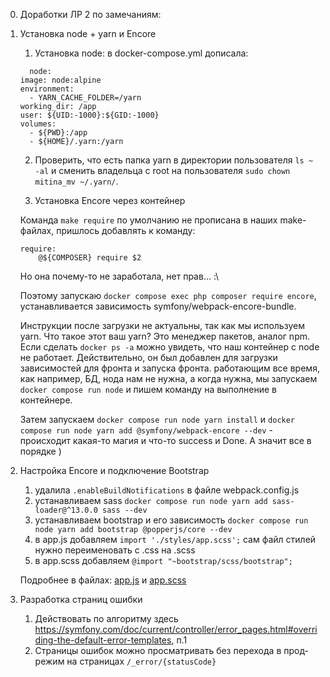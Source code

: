 0. Доработки ЛР 2 по замечаниям:

1. Установка node + yarn и Encore
    1. Установка node: в docker-compose.yml дописала:
    ```
      node:
    image: node:alpine
    environment:
      - YARN_CACHE_FOLDER=/yarn
    working_dir: /app
    user: ${UID:-1000}:${GID:-1000}
    volumes:
      - ${PWD}:/app
      - ${HOME}/.yarn:/yarn
    ```

    2. Проверить, что есть папка yarn в директории пользователя
    `ls ~ -al` и сменить владельца с root на пользователя `sudo chown mitina_mv ~/.yarn/`.

    3. Установка Encore через контейнер

    Команда `make require` по умолчанию не прописана в наших make-файлах, пришлось добавлять к команду:
    ```
    require:
	    @${COMPOSER} require $2
    ```
    Но она почему-то  не заработала, нет прав... :\

    Поэтому запускаю `docker compose exec php composer require encore`, устанавливается зависимость symfony/webpack-encore-bundle. 

    Инструкции после загрузки не актуальны, так как мы используем yarn. Что такое этот ваш yarn? Это менеджер пакетов, аналог npm. Если сделать `docker ps -a` можно увидеть, что наш контейнер с node не работает. Действительно, он был добавлен для загрузки зависимостей для фронта и запуска фронта. работающим все время, как например, БД, нода нам не нужна, а когда нужна, мы запускаем `docker compose run node` и пишем команду на выполнение в контейнере.

    Затем запускаем `docker compose run node yarn install` и `docker compose run node yarn add @symfony/webpack-encore --dev` - происходит какая-то магия и что-то success и Done. А значит все в порядке )

3. Настройка Encore и подключение Bootstrap
    1. удалила `.enableBuildNotifications` в файле webpack.config.js
    2. устанавливаем sass `docker compose run node yarn add sass-loader@^13.0.0 sass --dev`
    3. устанавливаем bootstrap и его зависимость `docker compose run node yarn add bootstrap @popperjs/core --dev` 
    4. в app.js добавляем `import './styles/app.scss';` сам файл стилей нужно переименовать с .css на .scss
    5. в app.scss добавляем `@import "~bootstrap/scss/bootstrap";`

    Подробнее в файлах: [app.js](/assets/app.js) и [app.scss](/assets/styles/app.scss)

4. Разработка страниц ошибки
    1. Действовать по алгоритму здесь https://symfony.com/doc/current/controller/error_pages.html#overriding-the-default-error-templates, п.1
    2. Страницы ошибок можно просматривать без перехода в прод-режим на страницах `/_error/{statusCode}`